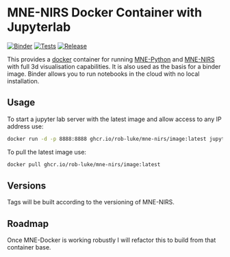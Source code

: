 # MNE-NIRS Docker Container with Jupyterlab

[![Binder](https://mybinder.org/badge_logo.svg)](https://mybinder.org/v2/gh/rob-luke/mne-nirs-docker/HEAD)
[![Tests](https://github.com/rob-luke/mne-nirs-docker/actions/workflows/main.yml/badge.svg)](https://github.com/rob-luke/mne-nirs-docker/actions/workflows/main.yml)
[![Release](https://github.com/rob-luke/mne-nirs-docker/actions/workflows/release.yml/badge.svg)](https://github.com/rob-luke/mne-nirs-docker/actions/workflows/release.yml)

This provides a [docker](https://docs.docker.com/get-docker/) container for running [MNE-Python](https://mne.tools/stable/index.html) and [MNE-NIRS](https://mne.tools/mne-nirs/master/index.html) with full 3d visualisation capabilities.
It is also used as the basis for a binder image. Binder allows you to run notebooks in the cloud with no local installation.

## Usage

To start a jupyter lab server with the latest image and allow access to any IP address use:

```bash
docker run -d -p 8888:8888 ghcr.io/rob-luke/mne-nirs/image:latest jupyter-lab --ip 0.0.0.0
```

To pull the latest image use:

```bash
docker pull ghcr.io/rob-luke/mne-nirs/image:latest
```

## Versions

Tags will be built according to the versioning of MNE-NIRS.


## Roadmap

Once MNE-Docker is working robustly I will refactor this to build from that container base.
